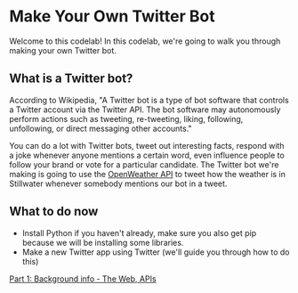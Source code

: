# Make Your Own Twitter Bot

Welcome to this codelab! In this codelab, we're going to walk you through making your own Twitter bot.

## What is a Twitter bot?

According to Wikipedia, "A Twitter bot is a type of bot software that controls a Twitter account via the Twitter API. The bot software may autonomously perform actions such as tweeting, re-tweeting, liking, following, unfollowing, or direct messaging other accounts."

You can do a lot with Twitter bots, tweet out interesting facts, respond with a joke whenever anyone mentions a certain word, even influence people to follow your brand or vote for a particular candidate. The Twitter bot we're making is going to use the [OpenWeather API](https://openweathermap.org/api) to tweet how the weather is in Stillwater whenever somebody mentions our bot in a tweet. 

## What to do now

* Install Python if you haven't already, make sure you also get pip because we will be installing some libraries.
* Make a new Twitter app using Twitter (we'll guide you through how to do this)

[Part 1: Background info - The Web, APIs](https://github.com/OKStateACM/Twitter-Bot/blob/master/part_1.md)
